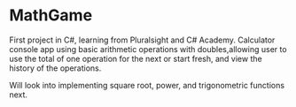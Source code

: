 # MathGame

First project in C#, learning from Pluralsight and C# Academy. Calculator console app using basic arithmetic operations with doubles,allowing user to use the total of one operation for the next or start fresh, and view the history of the operations. 

Will look into implementing square root, power, and trigonometric functions next.
